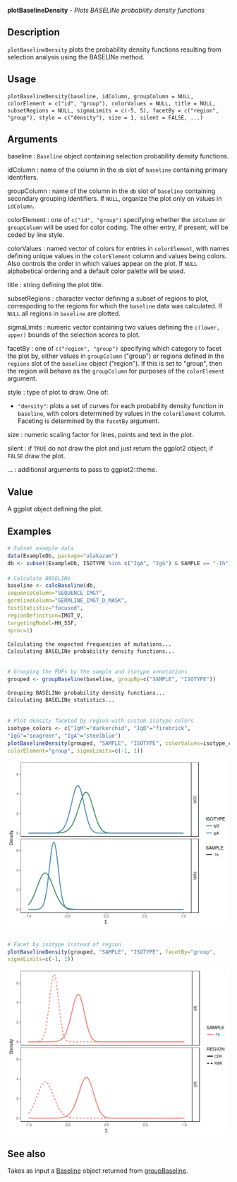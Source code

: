 





**plotBaselineDensity** - *Plots BASELINe probability density functions*

Description
--------------------

`plotBaselineDensity` plots the probability density functions resulting from selection 
analysis using the BASELINe method.


Usage
--------------------
```
plotBaselineDensity(baseline, idColumn, groupColumn = NULL,
colorElement = c("id", "group"), colorValues = NULL, title = NULL,
subsetRegions = NULL, sigmaLimits = c(-5, 5), facetBy = c("region",
"group"), style = c("density"), size = 1, silent = FALSE, ...)
```

Arguments
-------------------

baseline
:   `Baseline` object containing selection probability 
density functions.

idColumn
:   name of the column in the `db` slot of `baseline` 
containing primary identifiers.

groupColumn
:   name of the column in the `db` slot of `baseline` 
containing secondary grouping identifiers. If `NULL`, 
organize the plot only on values in `idColumn`.

colorElement
:   one of `c("id", "group")` specifying whether the 
`idColumn` or `groupColumn` will be used for color coding. 
The other entry, if present, will be coded by line style.

colorValues
:   named vector of colors for entries in `colorElement`, with 
names defining unique values in the `colorElement` column and values
being colors. Also controls the order in which values appear on the
plot. If `NULL` alphabetical ordering and a default color palette 
will be used.

title
:   string defining the plot title.

subsetRegions
:   character vector defining a subset of regions to plot, correspoding 
to the regions for which the `baseline` data was calculated. If
`NULL` all regions in `baseline` are plotted.

sigmaLimits
:   numeric vector containing two values defining the `c(lower, upper)`
bounds of the selection scores to plot.

facetBy
:   one of `c("region", "group")` specifying which category to facet the
plot by, either values in `groupColumn` ("group") or regions
defined in the `regions` slot of the `baseline` object ("region").
If this is set to "group", then the region will behave as the `groupColumn`
for purposes of the `colorElement` argument.

style
:   type of plot to draw. One of:

+  `"density"`:  plots a set of curves for each probability 
density function in `baseline`, 
with colors determined by values in the
`colorElement` column.
Faceting is determined by the 
`facetBy` argument.


size
:   numeric scaling factor for lines, points and text in the plot.

silent
:   if `TRUE` do not draw the plot and just return the ggplot2 
object; if `FALSE` draw the plot.

...
:   additional arguments to pass to ggplot2::theme.




Value
-------------------

A ggplot object defining the plot.



Examples
-------------------

```R
# Subset example data
data(ExampleDb, package="alakazam")
db <- subset(ExampleDb, ISOTYPE %in% c("IgA", "IgG") & SAMPLE == "-1h")

# Calculate BASELINe
baseline <- calcBaseline(db, 
sequenceColumn="SEQUENCE_IMGT",
germlineColumn="GERMLINE_IMGT_D_MASK", 
testStatistic="focused",
regionDefinition=IMGT_V,
targetingModel=HH_S5F,
nproc=1)

```


```
Calculating the expected frequencies of mutations...
Calculating BASELINe probability density functions...

```


```R
 
# Grouping the PDFs by the sample and isotype annotations
grouped <- groupBaseline(baseline, groupBy=c("SAMPLE", "ISOTYPE"))

```


```
Grouping BASELINe probability density functions...
Calculating BASELINe statistics...

```


```R

# Plot density faceted by region with custom isotype colors
isotype_colors <- c("IgM"="darkorchid", "IgD"="firebrick", 
"IgG"="seagreen", "IgA"="steelblue")
plotBaselineDensity(grouped, "SAMPLE", "ISOTYPE", colorValues=isotype_colors, 
colorElement="group", sigmaLimits=c(-1, 1))

```

![6](plotBaselineDensity-6.png)

```R

# Facet by isotype instead of region
plotBaselineDensity(grouped, "SAMPLE", "ISOTYPE", facetBy="group",
sigmaLimits=c(-1, 1))
```

![8](plotBaselineDensity-8.png)


See also
-------------------

Takes as input a [Baseline](Baseline-class.md) object returned from [groupBaseline](groupBaseline.md).



